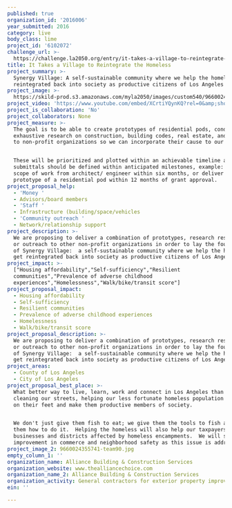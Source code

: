 ```yaml
---
published: true
organization_id: '2016006'
year_submitted: 2016
category: live
body_class: lime
project_id: '6102072'
challenge_url: >-
  https://challenge.la2050.org/entry/it-takes-a-village-to-reintegrate-the-homeless
title: It Takes a Village to Reintegrate the Homeless
project_summary: >-
  Synergy Village: A self-sustainable community where we help the homeless get
  reintegrated back into society as productive citizens of Los Angeles
project_image: >-
  https://skild-prod.s3.amazonaws.com/myla2050/images/custom540/9660024355741-team90.jpg
project_video: 'https://www.youtube.com/embed/XCrtiYQynKQ?rel=0&amp;showinfo=0'
project_is_collaboration: 'No'
project_collaborators: None
project_measure: >-
  The goal is to be able to create prototypes of residential pods, conduct
  exhaustive research on construction, building codes, real estate, and outreach
  to non-profit organizations so we can incorporate their cause to our mission.


  These will be prioritized and plotted within an achievable timeline and
  submittals should be defined within anticipated milestones, example: deliver a
  scope of work from architect/ engineer within six months, or deliver a
  prototype of a residential pod within 12 months of grant approval.
project_proposal_help:
  - 'Money '
  - Advisors/board members
  - 'Staff '
  - Infrastructure (building/space/vehicles
  - 'Community outreach '
  - Network/relationship support
project_description: >-
  We are proposing to deliver a combination of prototypes, research results and/
  or outreach to other non-profit organizations in order to lay the foundations
  of Synergy Village:  a self-sustainable community where we help the homeless
  get reintegrated back into society as productive citizens of Los Angeles.
project_impact: >-
  ["Housing affordability","Self-sufficiency","Resilient
  communities","Prevalence of adverse childhood
  experiences","Homelessness","Walk/bike/transit score"]
project_proposal_impact:
  - Housing affordability
  - Self-sufficiency
  - Resilient communities
  - Prevalence of adverse childhood experiences
  - Homelessness
  - Walk/bike/transit score
project_proposal_description: >-
  We are proposing to deliver a combination of prototypes, research results and/
  or outreach to other non-profit organizations in order to lay the foundations
  of Synergy Village:  a self-sustainable community where we help the homeless
  get reintegrated back into society as productive citizens of Los Angeles.
project_areas:
  - County of Los Angeles
  - City of Los Angeles
project_proposal_best_place: >-
  What better way to live, learn, work and connect in Los Angeles than by
  cleaning our streets, helping our less fortunate homeless population get back
  on their feet and make them productive members of society.


  We don't just give them fish to eat; we give them the tools to fish and remind
  them how to do it.  Helping the homeless will also help our taxpayers;
  businesses and districts affected by homeless encampments.  We will see
  improvement in commerce and neighborhood safety as this issue is addressed.
project_image_2: 9660024355741-team90.jpg
empty_column_1: ''
organization_name: Alliance Building & Construction Services
organization_website: www.thealliancechoice.com
organization_name_2: Alliance Building & Construction Services
organization_activity: General contractors for exterior property improvements
ein: ''

---
```

